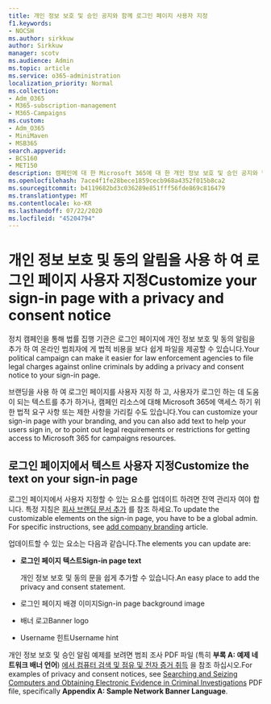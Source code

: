```yaml
---
title: 개인 정보 보호 및 승인 공지와 함께 로그인 페이지 사용자 지정
f1.keywords:
- NOCSH
ms.author: sirkkuw
author: Sirkkuw
manager: scotv
ms.audience: Admin
ms.topic: article
ms.service: o365-administration
localization_priority: Normal
ms.collection:
- Adm_O365
- M365-subscription-management
- M365-Campaigns
ms.custom:
- Adm_O365
- MiniMaven
- MSB365
search.appverid:
- BCS160
- MET150
description: 캠페인에 대 한 Microsoft 365에 대 한 개인 정보 보호 및 승인 공지와 함께 로그인 페이지를 사용자 지정 합니다.
ms.openlocfilehash: 7ace4f1fe28bece1859cecb968a4352f015b8ca2
ms.sourcegitcommit: b4119682bd3c036289e851fff56fde869c816479
ms.translationtype: MT
ms.contentlocale: ko-KR
ms.lasthandoff: 07/22/2020
ms.locfileid: "45204794"
---
```

# <a name="customize-your-sign-in-page-with-a-privacy-and-consent-notice"></a><span data-ttu-id="1502d-103">개인 정보 보호 및 동의 알림을 사용 하 여 로그인 페이지 사용자 지정</span><span class="sxs-lookup"><span data-stu-id="1502d-103">Customize your sign-in page with a privacy and consent notice</span></span>

<span data-ttu-id="1502d-104">정치 캠페인을 통해 법률 집행 기관은 로그인 페이지에 개인 정보 보호 및 동의 알림을 추가 하 여 온라인 범죄자에 게 법적 비용을 보다 쉽게 파일을 제공할 수 있습니다.</span><span class="sxs-lookup"><span data-stu-id="1502d-104">Your political campaign can make it easier for law enforcement agencies to file legal charges against online criminals by adding a privacy and consent notice to your sign-in page.</span></span>

<span data-ttu-id="1502d-105">브랜딩을 사용 하 여 로그인 페이지를 사용자 지정 하 고, 사용자가 로그인 하는 데 도움이 되는 텍스트를 추가 하거나, 캠페인 리소스에 대해 Microsoft 365에 액세스 하기 위한 법적 요구 사항 또는 제한 사항을 가리킬 수도 있습니다.</span><span class="sxs-lookup"><span data-stu-id="1502d-105">You can customize your sign-in page with your branding, and you can also add text to help your users sign in, or to point out legal requirements or restrictions for getting access to Microsoft 365 for campaigns resources.</span></span>

## <a name="customize-the-text-on-your-sign-in-page"></a><span data-ttu-id="1502d-106">로그인 페이지에서 텍스트 사용자 지정</span><span class="sxs-lookup"><span data-stu-id="1502d-106">Customize the text on your sign-in page</span></span>

<span data-ttu-id="1502d-107">로그인 페이지에서 사용자 지정할 수 있는 요소를 업데이트 하려면 전역 관리자 여야 합니다. 특정 지침은 [회사 브랜딩 문서 추가](https://docs.microsoft.com/azure/active-directory/fundamentals/customize-branding) 를 참조 하세요.</span><span class="sxs-lookup"><span data-stu-id="1502d-107">To update the customizable elements on the sign-in page, you have to be a global admin. For specific instructions, see [add company branding](https://docs.microsoft.com/azure/active-directory/fundamentals/customize-branding) article.</span></span>

<span data-ttu-id="1502d-108">업데이트할 수 있는 요소는 다음과 같습니다.</span><span class="sxs-lookup"><span data-stu-id="1502d-108">The elements you can update are:</span></span>

- <span data-ttu-id="1502d-109">**로그인 페이지 텍스트**</span><span class="sxs-lookup"><span data-stu-id="1502d-109">**Sign-in page text**</span></span>

     <span data-ttu-id="1502d-110">개인 정보 보호 및 동의 문을 쉽게 추가할 수 있습니다.</span><span class="sxs-lookup"><span data-stu-id="1502d-110">An easy place to add the privacy and consent statement.</span></span>
- <span data-ttu-id="1502d-111">로그인 페이지 배경 이미지</span><span class="sxs-lookup"><span data-stu-id="1502d-111">Sign-in page background image</span></span>
- <span data-ttu-id="1502d-112">배너 로고</span><span class="sxs-lookup"><span data-stu-id="1502d-112">Banner logo</span></span>
- <span data-ttu-id="1502d-113">Username 힌트</span><span class="sxs-lookup"><span data-stu-id="1502d-113">Username hint</span></span>

<span data-ttu-id="1502d-114">개인 정보 보호 및 승인 알림 예제를 보려면 범죄 조사 PDF 파일 (특히 **부록 A: 예제 네트워크 배너 언어**) [에서 컴퓨터 검색 및 점유 및 전자 증거 취득](https://www.justice.gov/sites/default/files/criminal-ccips/legacy/2015/01/14/ssmanual2009.pdf) 을 참조 하십시오.</span><span class="sxs-lookup"><span data-stu-id="1502d-114">For examples of privacy and consent notices, see [Searching and Seizing Computers and Obtaining Electronic Evidence in Criminal Investigations](https://www.justice.gov/sites/default/files/criminal-ccips/legacy/2015/01/14/ssmanual2009.pdf) PDF file, specifically **Appendix A: Sample Network Banner Language**.</span></span>